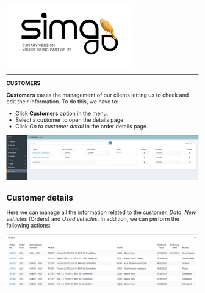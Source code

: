 ![Sima2 Canary version](Images/en-EN_simacanaryversionbn.png)  


***

**CUSTOMERS**

**Customers** eases the management of our clients letting us to check and edit their information. To do this, we have to:

>

* Click **Customers** option in the menu.
* Select a customer to open the details page.
* Click _Go to customer detail_ in the order details page.

![](Images/en-EN_Ordering_CustomersSearch.png)

## Customer details

Here we can manage all the information related to the customer, _Data_, _New vehicles_ (Orders) and _Used vehicles_. In addition, we can perform the following actions:

![](Images/en-EN_Ordering_CustomerDetails.png)


  


